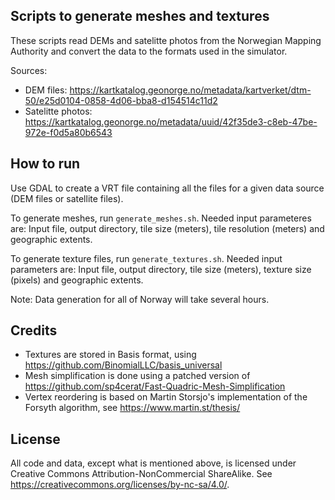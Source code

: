 ## Scripts to generate meshes and textures

These scripts read DEMs and satelitte photos from the Norwegian Mapping Authority and convert the data to the formats used in the simulator.

Sources:

- DEM files: https://kartkatalog.geonorge.no/metadata/kartverket/dtm-50/e25d0104-0858-4d06-bba8-d154514c11d2
- Satelitte photos: https://kartkatalog.geonorge.no/metadata/uuid/42f35de3-c8eb-47be-972e-f0d5a80b6543

## How to run

Use GDAL to create a VRT file containing all the files for a given data source (DEM files or satellite files).

To generate meshes, run `generate_meshes.sh`. Needed input parameteres are:
Input file, output directory, tile size (meters), tile resolution (meters) and geographic extents.

To generate texture files, run `generate_textures.sh`. Needed input parameters are:
Input file, output directory, tile size (meters), texture size (pixels) and geographic extents.

Note: Data generation for all of Norway will take several hours.

## Credits

- Textures are stored in Basis format, using https://github.com/BinomialLLC/basis_universal
- Mesh simplification is done using a patched version of https://github.com/sp4cerat/Fast-Quadric-Mesh-Simplification
- Vertex reordering is based on Martin Storsjo's implementation of the Forsyth algorithm, see https://www.martin.st/thesis/

## License

All code and data, except what is mentioned above, is licensed under Creative Commons Attribution-NonCommercial ShareAlike. See https://creativecommons.org/licenses/by-nc-sa/4.0/.
